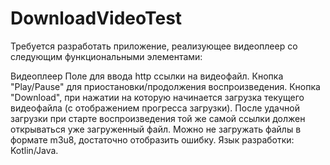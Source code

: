 # DownloadVideoTest
Требуется разработать приложение, реализующее видеоплеер со следующим функциональными элементами:

Видеоплеер
Поле для ввода http ссылки на видеофайл.
Кнопка "Play/Pause" для приостановки/продолжения воспроизведения.
Кнопка "Download", при нажатии на которую начинается загрузка текущего видеофайла (с отображением прогресса загрузки). После удачной загрузки при старте воспроизведения той же самой ссылки должен открываться уже загруженный файл. Можно не загружать файлы в формате m3u8, достаточно отобразить ошибку.
Язык разработки: Kotlin/Java.
